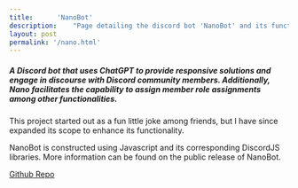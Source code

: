 ```yaml
---
title:		'NanoBot'
description:	"Page detailing the discord bot 'NanoBot' and its functions"
layout: post
permalink: '/nano.html'
---
```


<h5>A Discord bot that uses ChatGPT to provide responsive solutions and engage in discourse with Discord community members. Additionally, Nano facilitates the capability to assign member role assignments among other functionalities.</h5>

<p>This project started out as a fun little joke among friends, but I have since expanded its scope to enhance its functionality.</p>

<p>NanoBot is constructed using Javascript and its corresponding DiscordJS libraries. More information can be found on the public release of NanoBot.</p>

<a href="https://github.com/cicadaenjoyer/NanoBotPublic" target="_blank">
Github Repo</a>
<p></p>